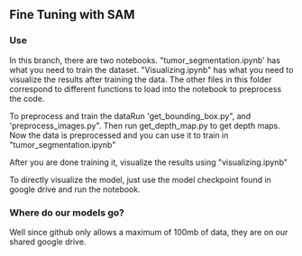 ## Fine Tuning with SAM 

### Use 

In this branch, there are two notebooks.  "tumor_segmentation.ipynb' has what you need to train the dataset. "Visualizing.ipynb" has what you need to visualize the results after training the data. The other files in this folder correspond to different functions to load into the notebook to preprocess the code. 

To  preprocess and train the dataRun 'get_bounding_box.py", and 'preprocess_images.py". Then run get_depth_map.py to get depth maps. Now the data is preprocessed and you can use it to train in "tumor_segmentation.ipynb"

After you are done training it, visualize the results using "visualizing.ipynb"

To directly visualize the model, just use the model checkpoint found in google drive and run the notebook.  

### Where do our models go?

Well since github only allows a maximum of 100mb of data, they are on our shared google drive.
